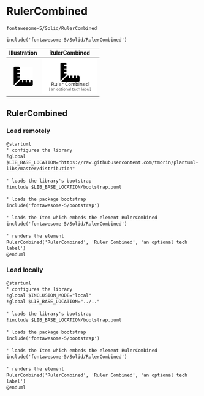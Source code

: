 # RulerCombined


```text
fontawesome-5/Solid/RulerCombined
```

```text
include('fontawesome-5/Solid/RulerCombined')
```



| Illustration | RulerCombined |
| :---: | :---: |
| ![illustration for Illustration](../../fontawesome-5/Solid/RulerCombined.png) | ![illustration for RulerCombined](../../fontawesome-5/Solid/RulerCombined.Local.png) |




## RulerCombined

### Load remotely
```plantuml
@startuml
' configures the library
!global $LIB_BASE_LOCATION="https://raw.githubusercontent.com/tmorin/plantuml-libs/master/distribution"

' loads the library's bootstrap
!include $LIB_BASE_LOCATION/bootstrap.puml

' loads the package bootstrap
include('fontawesome-5/bootstrap')

' loads the Item which embeds the element RulerCombined
include('fontawesome-5/Solid/RulerCombined')

' renders the element
RulerCombined('RulerCombined', 'Ruler Combined', 'an optional tech label')
@enduml
```

### Load locally
```plantuml
@startuml
' configures the library
!global $INCLUSION_MODE="local"
!global $LIB_BASE_LOCATION="../.."

' loads the library's bootstrap
!include $LIB_BASE_LOCATION/bootstrap.puml

' loads the package bootstrap
include('fontawesome-5/bootstrap')

' loads the Item which embeds the element RulerCombined
include('fontawesome-5/Solid/RulerCombined')

' renders the element
RulerCombined('RulerCombined', 'Ruler Combined', 'an optional tech label')
@enduml
```

